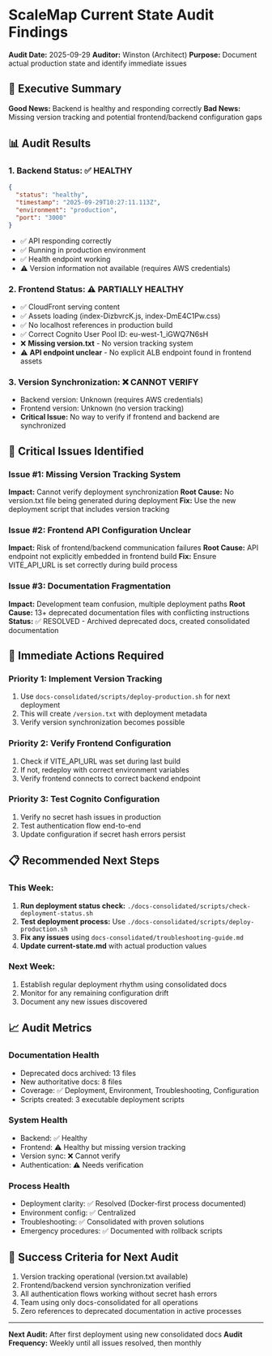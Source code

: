 # ScaleMap Current State Audit Findings

**Audit Date:** 2025-09-29
**Auditor:** Winston (Architect)
**Purpose:** Document actual production state and identify immediate issues

## 🎯 **Executive Summary**

**Good News:** Backend is healthy and responding correctly
**Bad News:** Missing version tracking and potential frontend/backend configuration gaps

## 📊 **Audit Results**

### **1. Backend Status: ✅ HEALTHY**
```json
{
  "status": "healthy",
  "timestamp": "2025-09-29T10:27:11.113Z",
  "environment": "production",
  "port": "3000"
}
```
- ✅ API responding correctly
- ✅ Running in production environment
- ✅ Health endpoint working
- ⚠️ Version information not available (requires AWS credentials)

### **2. Frontend Status: ⚠️ PARTIALLY HEALTHY**
- ✅ CloudFront serving content
- ✅ Assets loading (index-DizbvrcK.js, index-DmE4C1Pw.css)
- ✅ No localhost references in production build
- ✅ Correct Cognito User Pool ID: eu-west-1_iGWQ7N6sH
- ❌ **Missing version.txt** - No version tracking system
- ⚠️ **API endpoint unclear** - No explicit ALB endpoint found in frontend assets

### **3. Version Synchronization: ❌ CANNOT VERIFY**
- Backend version: Unknown (requires AWS credentials)
- Frontend version: Unknown (no version tracking)
- **Critical Issue:** No way to verify if frontend and backend are synchronized

## 🚨 **Critical Issues Identified**

### **Issue #1: Missing Version Tracking System**
**Impact:** Cannot verify deployment synchronization
**Root Cause:** No version.txt file being generated during deployment
**Fix:** Use the new deployment script that includes version tracking

### **Issue #2: Frontend API Configuration Unclear**
**Impact:** Risk of frontend/backend communication failures
**Root Cause:** API endpoint not explicitly embedded in frontend build
**Fix:** Ensure VITE_API_URL is set correctly during build process

### **Issue #3: Documentation Fragmentation**
**Impact:** Development team confusion, multiple deployment paths
**Root Cause:** 13+ deprecated documentation files with conflicting instructions
**Status:** ✅ RESOLVED - Archived deprecated docs, created consolidated documentation

## 🎯 **Immediate Actions Required**

### **Priority 1: Implement Version Tracking**
1. Use `docs-consolidated/scripts/deploy-production.sh` for next deployment
2. This will create `/version.txt` with deployment metadata
3. Verify version synchronization becomes possible

### **Priority 2: Verify Frontend Configuration**
1. Check if VITE_API_URL was set during last build
2. If not, redeploy with correct environment variables
3. Verify frontend connects to correct backend endpoint

### **Priority 3: Test Cognito Configuration**
1. Verify no secret hash issues in production
2. Test authentication flow end-to-end
3. Update configuration if secret hash errors persist

## 📋 **Recommended Next Steps**

### **This Week:**
1. **Run deployment status check:** `./docs-consolidated/scripts/check-deployment-status.sh`
2. **Test deployment process:** Use `./docs-consolidated/scripts/deploy-production.sh`
3. **Fix any issues** using `docs-consolidated/troubleshooting-guide.md`
4. **Update current-state.md** with actual production values

### **Next Week:**
1. Establish regular deployment rhythm using consolidated docs
2. Monitor for any remaining configuration drift
3. Document any new issues discovered

## 📈 **Audit Metrics**

### **Documentation Health**
- Deprecated docs archived: 13 files
- New authoritative docs: 8 files
- Coverage: ✅ Deployment, Environment, Troubleshooting, Configuration
- Scripts created: 3 executable deployment scripts

### **System Health**
- Backend: ✅ Healthy
- Frontend: ⚠️ Healthy but missing version tracking
- Version sync: ❌ Cannot verify
- Authentication: ⚠️ Needs verification

### **Process Health**
- Deployment clarity: ✅ Resolved (Docker-first process documented)
- Environment config: ✅ Centralized
- Troubleshooting: ✅ Consolidated with proven solutions
- Emergency procedures: ✅ Documented with rollback scripts

## 🎯 **Success Criteria for Next Audit**

1. Version tracking operational (version.txt available)
2. Frontend/backend version synchronization verified
3. All authentication flows working without secret hash errors
4. Team using only docs-consolidated for all operations
5. Zero references to deprecated documentation in active processes

---

**Next Audit:** After first deployment using new consolidated docs
**Audit Frequency:** Weekly until all issues resolved, then monthly